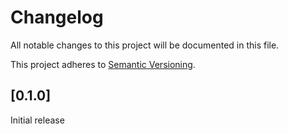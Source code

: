 # Changelog

All notable changes to this project will be documented in this file.

This project adheres to [Semantic Versioning](http://semver.org/).


## [0.1.0]

Initial release
